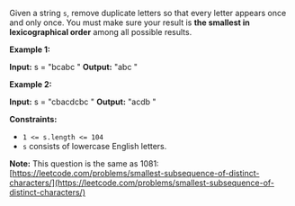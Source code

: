 Given a string `s`, remove duplicate letters so that every letter appears once and only once. You must make sure your result is **the smallest in lexicographical order** among all possible results.

**Example 1:**

**Input:** s =  "bcabc "
**Output:**  "abc "

**Example 2:**

**Input:** s =  "cbacdcbc "
**Output:**  "acdb "

**Constraints:**

*   `1 <= s.length <= 104`
*   `s` consists of lowercase English letters.

**Note:** This question is the same as 1081: [https://leetcode.com/problems/smallest-subsequence-of-distinct-characters/](https://leetcode.com/problems/smallest-subsequence-of-distinct-characters/)